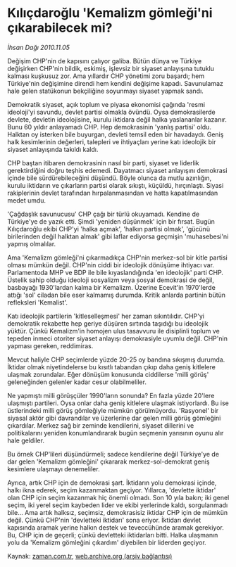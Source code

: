# Kılıçdaroğlu 'Kemalizm gömleği'ni çıkarabilecek mi?

*İhsan Dağı 2010.11.05*

<td class="news-spot">
<p>Değişim CHP'nin de kapısını çalıyor galiba. Bütün dünya ve Türkiye değişirken CHP'nin bildik, eskimiş, işlevsiz bir siyaset anlayışına tutuklu kalması kuşkusuz zor. Ama yıllardır CHP yönetimi zoru başardı; hem Türkiye'nin değişimine direndi hem kendini değişime kapadı. Savunulamaz hale gelen statükonun bekçiliğine soyunmayı siyaset yapmak sandı.</p>
<p><p>Demokratik siyaset, açık toplum ve piyasa ekonomisi çağında 'resmi ideoloji'yi savundu, devlet partisi olmakla övündü. Oysa demokrasilerde devlete, devletin ideolojisine, kurulu iktidara değil halka yaslananlar kazanır. Bunu 60 yıldır anlayamadı CHP. Hep demokrasinin 'yanlış partisi' oldu. Halktan oy isterken bile buyurgan, devleti temsil eden bir havadaydı. Geniş halk kesimlerinin değerleri, talepleri ve ihtiyaçları yerine katı ideolojik bir siyaset anlayışında takıldı kaldı.
<p>CHP baştan itibaren demokrasinin nasıl bir parti, siyaset ve liderlik gerektirdiğini doğru teşhis edemedi. Dayatmacı siyaset anlayışını demokrasi içinde bile sürdürebileceğini düşündü. Böyle olunca da mutlu azınlığın, kurulu iktidarın ve çıkarların partisi olarak sıkıştı, küçüldü, hırçınlaştı. Siyasi rakiplerinin devlet tarafından hırpalanmasından ve hatta kapatılmasından medet umdu.
<p>'Çağdaşlık savunucusu' CHP çağı bir türlü okuyamadı. Kendine de Türkiye'ye de yazık etti. Şimdi 'yeniden düşünmek' için bir fırsat. Bugün Kılıçdaroğlu ekibi CHP'yi 'halka açmak', 'halkın partisi olmak', 'gücünü birilerinden değil halktan almak' gibi laflar ediyorsa geçmişin 'muhasebesi'ni yapmış olmalılar.
<p>Ama 'Kemalizm gömleği'ni çıkarmadıkça CHP'nin merkez-sol bir kitle partisi olması mümkün değil. CHP'nin ciddi bir ideolojik dönüşüme ihtiyacı var. Parlamentoda MHP ve BDP ile bile kıyaslandığında 'en ideolojik' parti CHP. Üstelik sahip olduğu ideoloji sosyalizm veya sosyal demokrasi de değil, basbayağı 1930'lardan kalma bir Kemalizm. Üzerine Ecevit'in 1970'lerde attığı 'sol' ciladan bile eser kalmamış durumda. Kritik anlarda partinin bütün refleksleri 'Kemalist'.
<p>Katı ideolojik partilerin 'kitleselleşmesi' her zaman sıkıntılıdır. CHP'yi demokratik rekabette hep geriye düşüren sırtında taşıdığı bu ideolojik yüktür. Çünkü Kemalizm'in homojen ulus tasavvuru ile disiplinli toplum ve tepeden inmeci otoriter siyaset anlayışı demokrasiyle uyumlu değil. CHP'nin yapması gereken, reddimiras.
<p>Mevcut haliyle CHP seçimlerde yüzde 20-25 oy bandına sıkışmış durumda. İktidar olmak niyetindelerse bu kısıtlı tabandan çıkıp daha geniş kitlelere ulaşmak zorundalar. Eğer dönüşüm konusunda ciddilerse 'milli görüş' geleneğinden gelenler kadar cesur olabilmeliler.
<p>Ne yapmıştı milli görüşçüler 1990'ların sonunda? En fazla yüzde 20'lere ulaşmıştı partileri. Oysa onlar daha geniş kitlelere ulaşmak istiyorlardı. Bu ise üstlerindeki milli görüş gömleğiyle mümkün görülmüyordu. 'Rasyonel' bir siyasal aktör gibi davrandılar ve üzerlerine dar gelen milli görüş gömleğini çıkardılar. Merkez sağ bir zeminde kendilerini, siyaset dillerini ve politikalarını yeniden konumlandırarak bugün seçmenin yarısının oyunu alır hale geldiler.
<p>Bu örnek CHP'lileri düşündürmeli; sadece kendilerine değil Türkiye'ye de dar gelen 'Kemalizm gömleğini' çıkararak merkez-sol-demokrat geniş kesimlere ulaşmayı denemeliler.
<p>Ayrıca, artık CHP için de demokrasi şart. İktidarın yolu demokrasi içinde, halkı ikna ederek, seçim kazanmaktan geçiyor. Yıllarca, 'devlette iktidar' olan CHP için seçim kazanmak hiç önemli olmadı. Son 10 yıla bakın; iki genel seçim, iki yerel seçim kaybeden lider ve ekibi yerlerinde kaldı, sorgulanmadı bile... Ama artık halksız, seçimsiz, demokrasisiz iktidar CHP için de mümkün değil. Çünkü CHP'nin 'devletteki iktidarı' sona eriyor. İktidarı devlet kapısında aramak yerine halkın destek ve teveccühünde aramak gerekiyor. Bu, CHP için de geçerli; çünkü devletteki iktidarları bitti. Halka ulaşmanın yolu da 'Kemalizm gömleğini çıkardım' diyebilen bir liderden geçiyor. </p>
<a href="http://web.archive.org/web/20101130165241/mailto:i.dagi@zaman.com.tr">
</a></p></p></p></p></p></p></p></p></p></td>

Kaynak: [zaman.com.tr](http://zaman.com.tr/yazar.do?yazino=1049001), [web.archive.org (arşiv bağlantısı)](http://web.archive.org/web/20101130165241/http://zaman.com.tr/yazar.do?yazino=1049001)
